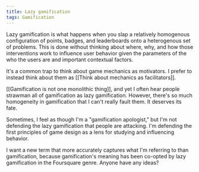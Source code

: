 ```yaml
---
title: Lazy gamification
tags: Gamification
---
```

Lazy gamification is what happens when you slap a relatively homogenous configuration of points, badges, and leaderboards onto a heterogenous set of problems. This is done without thinking about where, why, and how those interventions work to influence user behavior given the parameters of the who the users are and important contextual factors.

It's a common trap to think about game mechanics as motivators. I prefer to instead think about them as [[Think about mechanics as facilitators]]. 

[[Gamification is not one monolithic thing]], and yet I often hear people strawman all of gamification as lazy gamification. However, there's so much homogeneity in gamification that I can't really fault them. It deserves its fate.

Sometimes, I feel as though I'm a "gamification apologist," but I'm not defending the lazy gamification that people are attacking. I'm defending the first principles of game design as a lens for studying and influencing behavior.

I want a new term that more accurately captures what I'm referring to than gamification, because gamification's meaning has been co-opted by lazy gamification in the Foursquare genre. Anyone have any ideas?